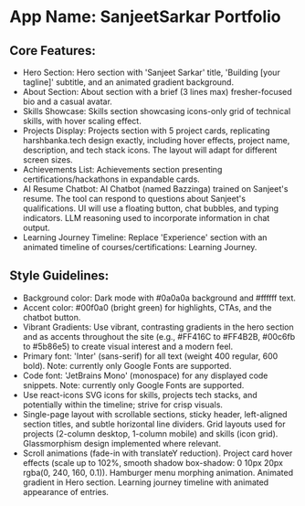 # **App Name**: SanjeetSarkar Portfolio

## Core Features:

- Hero Section: Hero section with 'Sanjeet Sarkar' title, 'Building [your tagline]' subtitle, and an animated gradient background.
- About Section: About section with a brief (3 lines max) fresher-focused bio and a casual avatar.
- Skills Showcase: Skills section showcasing icons-only grid of technical skills, with hover scaling effect.
- Projects Display: Projects section with 5 project cards, replicating harshbanka.tech design exactly, including hover effects, project name, description, and tech stack icons.  The layout will adapt for different screen sizes.
- Achievements List: Achievements section presenting certifications/hackathons in expandable cards.
- AI Resume Chatbot: AI Chatbot (named Bazzinga) trained on Sanjeet's resume.  The tool can respond to questions about Sanjeet's qualifications. UI will use a floating button, chat bubbles, and typing indicators. LLM reasoning used to incorporate information in chat output.
- Learning Journey Timeline: Replace 'Experience' section with an animated timeline of courses/certifications: Learning Journey.

## Style Guidelines:

- Background color: Dark mode with #0a0a0a background and #ffffff text.
- Accent color: #00f0a0 (bright green) for highlights, CTAs, and the chatbot button.
- Vibrant Gradients: Use vibrant, contrasting gradients in the hero section and as accents throughout the site (e.g., #FF416C to #FF4B2B, #00c6fb to #5b86e5) to create visual interest and a modern feel.
- Primary font: 'Inter' (sans-serif) for all text (weight 400 regular, 600 bold). Note: currently only Google Fonts are supported.
- Code font: 'JetBrains Mono' (monospace) for any displayed code snippets.  Note: currently only Google Fonts are supported.
- Use react-icons SVG icons for skills, projects tech stacks, and potentially within the timeline; strive for crisp visuals.
- Single-page layout with scrollable sections, sticky header, left-aligned section titles, and subtle horizontal line dividers. Grid layouts used for projects (2-column desktop, 1-column mobile) and skills (icon grid). Glassmorphism design implemented where relevant.
- Scroll animations (fade-in with translateY reduction). Project card hover effects (scale up to 102%, smooth shadow box-shadow: 0 10px 20px rgba(0, 240, 160, 0.1)). Hamburger menu morphing animation.  Animated gradient in Hero section. Learning journey timeline with animated appearance of entries.
